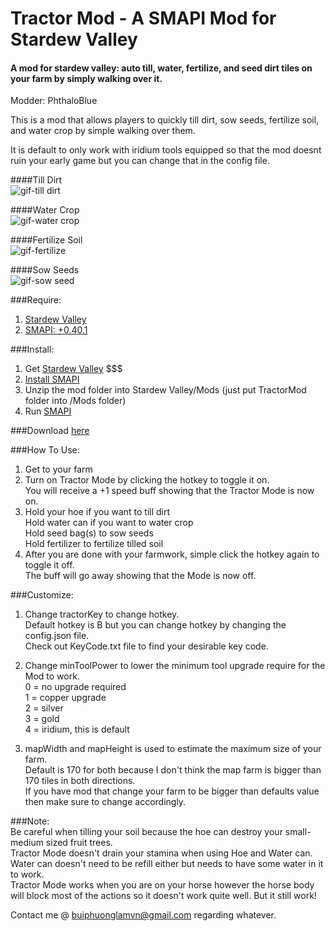 # Tractor Mod - A SMAPI Mod for Stardew Valley
#### A mod for stardew valley: auto till, water, fertilize, and seed dirt tiles on your farm by simply walking over it. 

Modder: PhthaloBlue  

This is a mod that allows players to quickly till dirt, sow seeds, fertilize soil, and water crop by simple walking over them.  

It is default to only work with iridium tools equipped so that the mod doesnt ruin your early game but you can change that in the config file.

####Till Dirt  
![gif-till dirt](https://github.com/lambui/StardewValleyMod_TractorMod/blob/master/TillDirt.gif)  

####Water Crop    
![gif-water crop](https://github.com/lambui/StardewValleyMod_TractorMod/blob/master/water.gif)  

####Fertilize Soil    
![gif-fertilize](https://github.com/lambui/StardewValleyMod_TractorMod/blob/master/fertilizing.gif)  

####Sow Seeds      
![gif-sow seed](https://github.com/lambui/StardewValleyMod_TractorMod/blob/master/sowingSeed.gif)  


###Require:  
1. [Stardew Valley](http://store.steampowered.com/app/413150/)
2. [SMAPI: +0.40.1](https://github.com/ClxS/SMAPI/releases)

###Install:  
1. Get [Stardew Valley](http://store.steampowered.com/app/413150/) $$$
2. [Install SMAPI](http://canimod.com/guides/using-mods#installing-smapi)
3. Unzip the mod folder into Stardew Valley/Mods (just put TractorMod folder into /Mods folder)
4. Run [SMAPI](http://canimod.com/guides/using-mods#installing-smapi)


###Download [here](https://github.com/lambui/StardewValleyMod_StashItemsToChest/releases)

###How To Use:
1. Get to your farm
2. Turn on Tractor Mode by clicking the hotkey to toggle it on.  
You will receive a +1 speed buff showing that the Tractor Mode is now on.
3. Hold your hoe if you want to till dirt  
Hold water can if you want to water crop  
Hold seed bag(s) to sow seeds  
Hold fertilizer to fertilize tilled soil
4. After you are done with your farmwork, simple click the hotkey again to toggle it off.  
The buff will go away showing that the Mode is now off.


###Customize:  
1. Change tractorKey to change hotkey.  
Default hotkey is B but you can change hotkey by changing the config.json file.  
Check out KeyCode.txt file to find your desirable key code.

2. Change minToolPower to lower the minimum tool upgrade require for the Mod to work.  
0 = no upgrade required  
1 = copper upgrade  
2 = silver  
3 = gold  
4 = iridium, this is default

3. mapWidth and mapHeight is used to estimate the maximum size of your farm.  
Default is 170 for both because I don't think the map farm is bigger than 170 tiles in both directions.  
If you have mod that change your farm to be bigger than defaults value then make sure to change accordingly.

###Note:  
Be careful when tilling your soil because the hoe can destroy your small-medium sized fruit trees.  
Tractor Mode doesn't drain your stamina when using Hoe and Water can.  
Water can doesn't need to be refill either but needs to have some water in it to work.  
Tractor Mode works when you are on your horse however the horse body will block most of the actions so it doesn't work quite well. But it still work!  

Contact me @ [buiphuonglamvn@gmail.com](mailto:buiphuonglamvn@gmail.com) regarding whatever.
